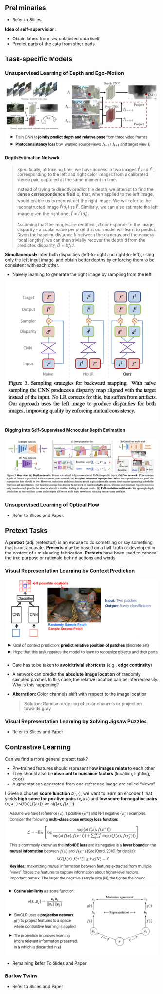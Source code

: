 ## Preliminaries

* Refer to Slides

**Idea of self-supervision:**

* Obtain labels from raw unlabeled data itself 
* Predict parts of the data from other parts

## Task-specific Models

### Unsupervised Learning of Depth and Ego-Motion

![1](1.png)

####  Depth Estimation Network

> Specifically, at training time, we have access to two images $I^l$ and $I^r$ , corresponding to the left and right color images from a calibrated stereo pair, captured at the same moment in time. 
>
> Instead of trying to directly predict the depth, we attempt to find the **dense correspondence field** $d_r$ that, when applied to the left image, would enable us to reconstruct the right image. We will refer to the reconstructed image $I^l(d_r)$ as $\tilde{I}^r$​. Similarly, we can also estimate the left image given the right one, $\tilde{I}^l =I^r(d_l)$.
>
>  Assuming that the images are rectified , $d$ corresponds to the image disparity - a scalar value per pixel that our model will learn to predict. Given the baseline distance $b$ between the cameras and the camera focal length $f$, we can then trivially recover the depth $\hat{d}$ from the predicted disparity, $\hat{d}=bf/d$​​​.

**Simultaneously** infer both disparities (left-to-right and right-to-left), using only the left input image, and obtain better depths by enforcing them to be consistent with each other.

* Naively learning to generate the right image by sampling from the left

![2](2.png)

#### Digging Into Self-Supervised Monocular Depth Estimation

![3](3.png)

### Unsupervised Learning of Optical Flow

* Refer to Slides and Paper.

## Pretext Tasks

A **pretext** (adj: pretextual) is an excuse to do something or say something that is not accurate. **Pretexts** may be based on a half-truth or developed in the context of a misleading fabrication. **Pretexts** have been used to conceal the true purpose or rationale behind actions and words

### Visual Representation Learning by Context Prediction

![4](4.png)

* Care has to be taken to **avoid trivial shortcuts** (e.g., **edge continuity**)

*  A network can predict the **absolute image location** of randomly sampled patches In this case, the relative location can be inferred easily. Why is this happening?

  > 

* **Aberration:** Color channels shift with respect to the image location

  > Solution: Random dropping of color channels or projection towards gray

### Visual Representation Learning by Solving Jigsaw Puzzles

* Refer to Slides and Paper

## Contrastive Learning

Can we find a more general pretext task?

* Pre-trained features should represent **how images relate** to each other
* They should also be **invariant to nuisance factors** (location, lighting, color)
* Augmentations generated from one reference image are called “views”

I Given a chosen **score function** $s(·, ·)$, we want to learn an encoder f that yields **high score for positive pairs** $(x, x+)$ and **low score for negative pairs** $(x, x−)$:$s(f(x), f(x+)) ≫ s(f(x), f(x−))$

![5](5.png)

![6](6.png)

* Remaining Refer To Slides and Paper



### Barlow Twins

* Refer to Slides and Paper


